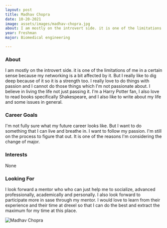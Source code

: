 ```yaml
---
layout: post
title: Madhav Chopra 
date: 10-20-2021
image: assets/images/madhav-chopra.jpg
about: I am mostly on the introvert side. it is one of the limitations of me in a certain sense because my networking is a bit affected by it. But I really like to dig deep because of it so it is a strength too. I really love to do things with passion and I cannot do those things which I'm not passionate about. I believe in living the life not just passing it. I'm a Harry Potter fan, I also love to read books specifically Shakespeare, and I also like to write about my life and some issues in general.
year: Freshman
major: Biomedical engineering

---
```


### About

I am mostly on the introvert side. it is one of the limitations of me in a certain sense because my networking is a bit affected by it. But I really like to dig deep because of it so it is a strength too. I really love to do things with passion and I cannot do those things which I'm not passionate about. I believe in living the life not just passing it. I'm a Harry Potter fan, I also love to read books specifically Shakespeare, and I also like to write about my life and some issues in general.

### Career Goals

I'm not fully sure what my future career looks like. But I want to do something that I can live and breathe in. I want to follow my passion. I'm still on the process to figure that out. It is one of the reasons I'm considering the change of major.

### Interests

None

### Looking For

I look forward a mentor who who can just help me to socialize, advanced professionally, academically and personally. I also look forward to participate more in sase through my mentor. I would love to learn from their experience and their time at drexel so that I can do the best and extract the maximum for my time at this place. 

<div class="text-center my-5">
    <img src="{ "assets/images/madhav-chopra.jpg" | absolute_url }" alt="Madhav Chopra" class="rounded post-img" />
</div>
